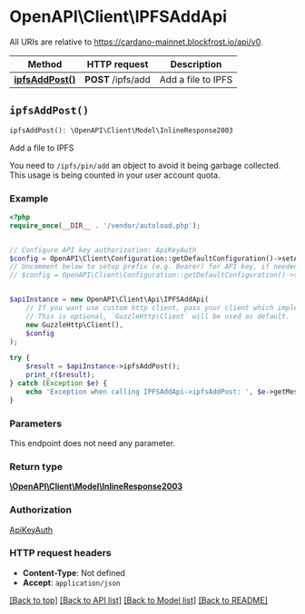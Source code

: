 # OpenAPI\Client\IPFSAddApi

All URIs are relative to https://cardano-mainnet.blockfrost.io/api/v0.

Method | HTTP request | Description
------------- | ------------- | -------------
[**ipfsAddPost()**](IPFSAddApi.md#ipfsAddPost) | **POST** /ipfs/add | Add a file to IPFS


## `ipfsAddPost()`

```php
ipfsAddPost(): \OpenAPI\Client\Model\InlineResponse2003
```

Add a file to IPFS

You need to `/ipfs/pin/add` an object to avoid it being garbage collected. This usage is being counted in your user account quota.

### Example

```php
<?php
require_once(__DIR__ . '/vendor/autoload.php');


// Configure API key authorization: ApiKeyAuth
$config = OpenAPI\Client\Configuration::getDefaultConfiguration()->setApiKey('project_id', 'YOUR_API_KEY');
// Uncomment below to setup prefix (e.g. Bearer) for API key, if needed
// $config = OpenAPI\Client\Configuration::getDefaultConfiguration()->setApiKeyPrefix('project_id', 'Bearer');


$apiInstance = new OpenAPI\Client\Api\IPFSAddApi(
    // If you want use custom http client, pass your client which implements `GuzzleHttp\ClientInterface`.
    // This is optional, `GuzzleHttp\Client` will be used as default.
    new GuzzleHttp\Client(),
    $config
);

try {
    $result = $apiInstance->ipfsAddPost();
    print_r($result);
} catch (Exception $e) {
    echo 'Exception when calling IPFSAddApi->ipfsAddPost: ', $e->getMessage(), PHP_EOL;
}
```

### Parameters

This endpoint does not need any parameter.

### Return type

[**\OpenAPI\Client\Model\InlineResponse2003**](../Model/InlineResponse2003.md)

### Authorization

[ApiKeyAuth](../../README.md#ApiKeyAuth)

### HTTP request headers

- **Content-Type**: Not defined
- **Accept**: `application/json`

[[Back to top]](#) [[Back to API list]](../../README.md#endpoints)
[[Back to Model list]](../../README.md#models)
[[Back to README]](../../README.md)
